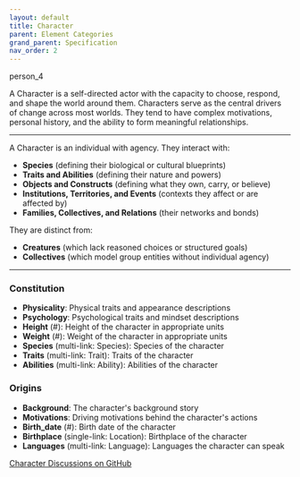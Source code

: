 ```yaml
---
layout: default
title: Character
parent: Element Categories
grand_parent: Specification
nav_order: 2
---
```


<span class="material-symbols-outlined">person_4</span>

A Character is a self-directed actor with the capacity to choose, respond, and shape the world around them. Characters serve as the central drivers of change across most worlds. They tend to have complex motivations, personal history, and the ability to form meaningful relationships.

---

A Character is an individual with agency. They interact with:

- **Species** (defining their biological or cultural blueprints)  
- **Traits and Abilities** (defining their nature and powers)  
- **Objects and Constructs** (defining what they own, carry, or believe)  
- **Institutions, Territories, and Events** (contexts they affect or are affected by)  
- **Families, Collectives, and Relations** (their networks and bonds)

They are distinct from:

- **Creatures** (which lack reasoned choices or structured goals)  
- **Collectives** (which model group entities without individual agency)  

---

### Constitution

- **Physicality**: Physical traits and appearance descriptions  
- **Psychology**: Psychological traits and mindset descriptions  
- **Height** (#): Height of the character in appropriate units  
- **Weight** (#): Weight of the character in appropriate units  
- **Species** (multi-link: Species): Species of the character  
- **Traits** (multi-link: Trait): Traits of the character  
- **Abilities** (multi-link: Ability): Abilities of the character

### Origins

- **Background**: The character's background story  
- **Motivations**: Driving motivations behind the character's actions  
- **Birth_date** (#): Birth date of the character  
- **Birthplace** (single-link: Location): Birthplace of the character  
- **Languages** (multi-link: Language): Languages the character can speak

[Character Discussions on GitHub](https://github.com/OnlyWorlds/OnlyWorlds/discussions/categories/Character)

